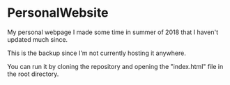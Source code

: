 # PersonalWebsite
My personal webpage I made some time in summer of 2018 that I haven't updated much since.

This is the backup since I'm not currently hosting it anywhere.

You can run it by cloning the repository and opening the "index.html" file in the root directory.
